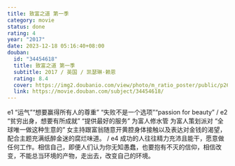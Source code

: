 ```yaml
---
title: 致富之道 第一季
category: movie
status: done
rating: 4
year: "2017"
date: 2023-12-18 05:16:40+08:00
douban:
  id: "34454618"
  title: 致富之道 第一季
  subtitle: 2017 / 英国 / 凯瑟琳·赖恩
  rating: 8.4
  cover: https://img2.doubanio.com/view/photo/m_ratio_poster/public/p2673843631.jpg
  link: https://movie.douban.com/subject/34454618/
---
```


e1 “运气”“想要赢得所有人的尊重” “失败不是一个选项”“passion for beauty” / e2 “贫穷出身，想要有所成就” “提供最好的服务” 为富人修水管 为富人策划派对 “全球唯一做这种生意的” 女主持跟富翁随意开黄腔身体接触以及表达对金钱的渴望，配合主题充满纸醉金迷的腐烂味道。 / e4 成功的人往往精力充沛且能干，愿意做任何工作。相信自己，即便人们认为你无知愚蠢，也要抱有不灭的信仰，相信改变，不能总当环境的产物，走出去，改变自己的环境。
